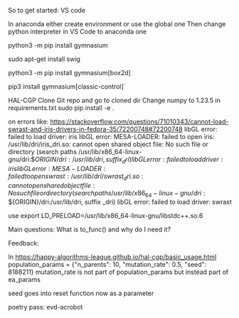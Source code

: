 So to get started:
VS code

In anaconda either create environment or use the global one
Then change python interpreter in VS Code to anaconda one

python3 -m pip install gymnasium

sudo apt-get install swig

python3 -m pip install gymnasium[box2d]

pip3 install gymnasium[classic-control]`

HAL-CGP
Clone Git repo and go to cloned dir
Change numpy to 1.23.5 in requirements.txt
sudo pip install -e .

on errors like: https://stackoverflow.com/questions/71010343/cannot-load-swrast-and-iris-drivers-in-fedora-35/72200748#72200748
libGL error: failed to load driver: iris
libGL error: MESA-LOADER: failed to open iris: /usr/lib/dri/iris_dri.so: cannot open shared object file: No such file or directory (search paths /usr/lib/x86_64-linux-gnu/dri:\$${ORIGIN}/dri:/usr/lib/dri, suffix _dri)
libGL error: failed to load driver: iris
libGL error: MESA-LOADER: failed to open swrast: /usr/lib/dri/swrast_dri.so: cannot open shared object file: No such file or directory (search paths /usr/lib/x86_64-linux-gnu/dri:\$${ORIGIN}/dri:/usr/lib/dri, suffix _dri)
libGL error: failed to load driver: swrast

use 
export LD_PRELOAD=/usr/lib/x86_64-linux-gnu/libstdc++.so.6



Main questions:
What is to_func() and why do I need it?

Feedback:

In https://happy-algorithms-league.github.io/hal-cgp/basic_usage.html
population_params = {"n_parents": 10, "mutation_rate": 0.5, "seed": 8188211}
mutation_rate is not part of population_params but instead part of ea_params

seed goes into reset function now as a parameter

poetry pass: evd-acrobot
